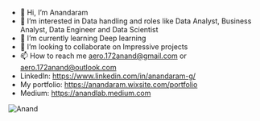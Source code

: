 - 👋 Hi, I’m Anandaram
- 👀 I’m interested in Data handling and roles like Data Analyst, Business Analyst, Data Engineer and Data Scientist 
- 🌱 I’m currently learning Deep learning 
- 💞️ I’m looking to collaborate on Impressive projects 
- 📫 How to reach me aero.172anand@gmail.com or aero.172anand@outlook.com
- LinkedIn: https://www.linkedin.com/in/anandaram-g/ 
- My portfolio: https://anandaram.wixsite.com/portfolio
- Medium: https://anandlab.medium.com



![Anand](https://github-readme-stats.vercel.app/api?username=anand-lab-172&show_icons=true&theme=tokyonight)
